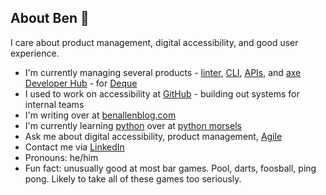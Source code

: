 ## About Ben 👋

<!--
**benjiallen/benjiallen** is a ✨ _special_ ✨ repository because its `README.md` (this file) appears on your GitHub profile.

Here are some ideas to get you started:

- <span aria-hidden="true">🔭</span> I’m currently working on ...
- 🌱 I’m currently learning ...
- 👯 I’m looking to collaborate on ...
- 🤔 I’m looking for help with ...
- 💬 Ask me about ...
- 📫 How to reach me: ...
- 😄 Pronouns: ...
- ⚡ Fun fact: ...
-->
I care about product management, digital accessibility, and good user experience.

- I'm currently managing several products - [linter](https://docs.deque.com/linter/4.0.0/en/linter-home), [CLI](https://docs.deque.com/devtools-for-web/4/en/cli-home), [APIs](https://docs.deque.com/devtools-for-web/4/en/about-axe-devtools-apis), and [axe Developer Hub](https://docs.deque.com/developer-hub/2/en/dh-welcome) - for [Deque](https://www.deque.com/)
- I used to work on accessibility at [GitHub](https://www.github.com/) - building out systems for internal teams
- I'm writing over at [benallenblog.com](https://benallenblog.com/)
- I'm currently learning [python](https://www.python.org/) over at [python morsels](https://www.pythonmorsels.com/)
- Ask me about digital accessibility, product management, [Agile](https://agilemanifesto.org/)
- Contact me via [LinkedIn](https://www.linkedin.com/in/benallen81/)
- Pronouns: he/him
- Fun fact: unusually good at most bar games. Pool, darts, foosball, ping pong. Likely to take all of these games too seriously.
